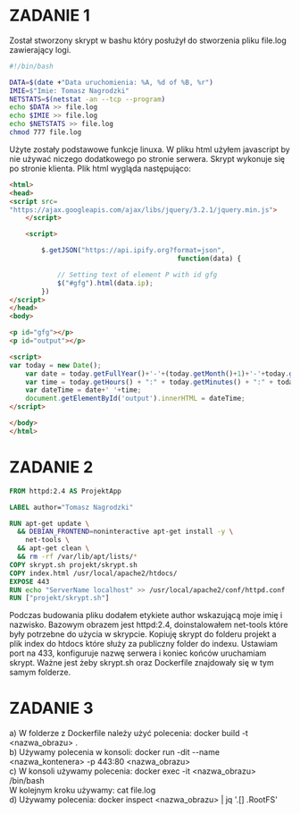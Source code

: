 # ZADANIE 1

Został stworzony skrypt w bashu który posłużył do stworzenia pliku file.log zawierający logi.

```bash
#!/bin/bash

DATA=$(date +"Data uruchomienia: %A, %d of %B, %r")
IMIE=$"Imie: Tomasz Nagrodzki"
NETSTATS=$(netstat -an --tcp --program)
echo $DATA >> file.log
echo $IMIE >> file.log
echo $NETSTATS >> file.log
chmod 777 file.log
```
Użyte zostały podstawowe funkcje linuxa.
W pliku html użyłem javascript by nie używać niczego dodatkowego po stronie serwera. Skrypt wykonuje się po stronie klienta.
Plik html wygląda następująco:
```html
<html>
<head>
<script src=
"https://ajax.googleapis.com/ajax/libs/jquery/3.2.1/jquery.min.js">
    </script>

    <script>

        $.getJSON("https://api.ipify.org?format=json",
                                          function(data) {

            // Setting text of element P with id gfg
            $("#gfg").html(data.ip);
        })
</script>
</head>
<body>

<p id="gfg"></p>
<p id="output"></p>

<script>
var today = new Date();
	var date = today.getFullYear()+'-'+(today.getMonth()+1)+'-'+today.getDate();
	var time = today.getHours() + ":" + today.getMinutes() + ":" + today.getSeconds();
	var dateTime = date+' '+time;
	document.getElementById('output').innerHTML = dateTime;
</script>

</body>
</html>
```

# ZADANIE 2

```Dockerfile
FROM httpd:2.4 AS ProjektApp

LABEL author="Tomasz Nagrodzki"

RUN apt-get update \
  && DEBIAN_FRONTEND=noninteractive apt-get install -y \
    net-tools \
  && apt-get clean \
  && rm -rf /var/lib/apt/lists/*
COPY skrypt.sh projekt/skrypt.sh
COPY index.html /usr/local/apache2/htdocs/
EXPOSE 443
RUN echo "ServerName localhost" >> /usr/local/apache2/conf/httpd.conf
RUN ["projekt/skrypt.sh"]
```
Podczas budowania pliku dodałem etykiete author wskazującą moje imię i nazwisko. Bazowym obrazem jest httpd:2.4, doinstalowałem net-tools które były potrzebne do użycia w skrypcie. Kopiuję skrypt do folderu projekt a plik index do htdocs które służy za publiczny folder do indexu. Ustawiam port na 433, konfiguruje nazwę serwera i koniec końców uruchamiam skrypt. Ważne jest żeby skrypt.sh oraz Dockerfile znajdowały się w tym samym folderze.

# ZADANIE 3

a) W folderze z Dockerfile należy użyć polecenia: docker build -t <nazwa_obrazu> . <br>
b) Używamy polecenia w konsoli: docker run -dit --name <nazwa_kontenera> -p 443:80 <nazwa_obrazu> <br>
c) W konsoli używamy polecenia: docker exec -it <nazwa_obrazu> /bin/bash <br>
W kolejnym kroku używamy: cat file.log <br>
d) Używamy polecenia: docker inspect <nazwa_obrazu> | jq '.[] .RootFS' <br>
